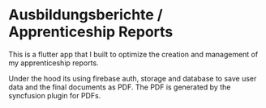 # Ausbildungsberichte / Apprenticeship Reports

This is a flutter app that I built to optimize the creation and management of my apprenticeship reports.

Under the hood its using firebase auth, storage and database to save user data and the final documents as PDF.
The PDF is generated by the syncfusion plugin for PDFs.
